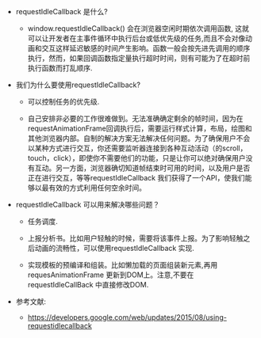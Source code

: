 * requestIdleCallback 是什么?

    * window.requestIdleCallback() 会在浏览器空闲时期依次调用函数, 这就可以让开发者在主事件循环中执行后台或低优先级的任务,而且不会对像动画和交互这样延迟敏感的时间产生影响。函数一般会按先进先调用的顺序执行，然而，如果回调函数指定量执行超时时间，则有可能为了在超时前执行函数而打乱顺序.

* 我们为什么要使用requestIdleCallback?

    * 可以控制任务的优先级.

    * 自己安排非必要的工作很难做到。无法准确确定剩余的帧时间，因为在requestAnimationFrame回调执行后，需要运行样式计算，布局，绘图和其他浏览器内部。自制的解决方案无法解决任何问题。为了确保用户不会以某种方式进行交互，你还需要监听器连接到各种互动活动（的scroll，touch，click），即使你不需要他们的功能，只是让你可以绝对确保用户没有互动。另一方面，浏览器确切知道帧结束时可用的时间，以及用户是否正在进行交互，等等requestIdleCallback 我们获得了一个API，使我们能够以最有效的方式利用任何空余时间。

* requestIdleCallback 可以用来解决哪些问题？

    * 任务调度.
    
    * 上报分析书。比如用户轻触的时候，需要将该事件上报。为了影响轻触之后动画的流畅性，可以使用requestIdleCallback 实现.
    
    * 实现模板的预编译和组装。比如懒加载的页面组装新元素,再用 requesAnimationFrame 更新到DOM上。注意,不要在 requestIdleCallBack 中直接修改DOM.

* 参考文献:
     * https://developers.google.com/web/updates/2015/08/using-requestidlecallback
